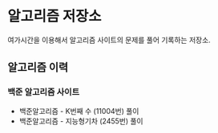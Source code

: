 # 알고리즘 저장소
여가시간을 이용해서 알고리즘 사이트의 문제를 풀어 기록하는 저장소.

## 알고리즘 이력
### 백준 알고리즘 사이트
* 백준알고리즘 - K번째 수 (11004번) 풀이
* 백준알고리즘 - 지능형기차 (2455번) 풀이

